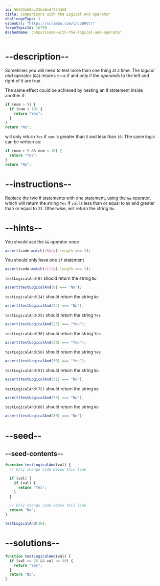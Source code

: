```yaml
---
id: 56533eb9ac21ba0edf2244d8
title: Comparisons with the Logical And Operator
challengeType: 1
videoUrl: "https://scrimba.com/c/cvbRVtr"
forumTopicId: 16799
dashedName: comparisons-with-the-logical-and-operator
---
```


# --description--

Sometimes you will need to test more than one thing at a time. The <dfn>logical and</dfn> operator (`&&`) returns `true` if and only if the <dfn>operands</dfn> to the left and right of it are true.

The same effect could be achieved by nesting an if statement inside another if:

```js
if (num > 5) {
  if (num < 10) {
    return "Yes";
  }
}
return "No";
```

will only return `Yes` if `num` is greater than `5` and less than `10`. The same logic can be written as:

```js
if (num > 5 && num < 10) {
  return "Yes";
}
return "No";
```

# --instructions--

Replace the two if statements with one statement, using the `&&` operator, which will return the string `Yes` if `val` is less than or equal to `50` and greater than or equal to `25`. Otherwise, will return the string `No`.

# --hints--

You should use the `&&` operator once

```js
assert(code.match(/&&/g).length === 1);
```

You should only have one `if` statement

```js
assert(code.match(/if/g).length === 1);
```

`testLogicalAnd(0)` should return the string `No`

```js
assert(testLogicalAnd(0) === "No");
```

`testLogicalAnd(24)` should return the string `No`

```js
assert(testLogicalAnd(24) === "No");
```

`testLogicalAnd(25)` should return the string `Yes`

```js
assert(testLogicalAnd(25) === "Yes");
```

`testLogicalAnd(30)` should return the string `Yes`

```js
assert(testLogicalAnd(30) === "Yes");
```

`testLogicalAnd(50)` should return the string `Yes`

```js
assert(testLogicalAnd(50) === "Yes");
```

`testLogicalAnd(51)` should return the string `No`

```js
assert(testLogicalAnd(51) === "No");
```

`testLogicalAnd(75)` should return the string `No`

```js
assert(testLogicalAnd(75) === "No");
```

`testLogicalAnd(80)` should return the string `No`

```js
assert(testLogicalAnd(80) === "No");
```

# --seed--

## --seed-contents--

```js
function testLogicalAnd(val) {
  // Only change code below this line

  if (val) {
    if (val) {
      return "Yes";
    }
  }

  // Only change code above this line
  return "No";
}

testLogicalAnd(10);
```

# --solutions--

```js
function testLogicalAnd(val) {
  if (val >= 25 && val <= 50) {
    return "Yes";
  }
  return "No";
}
```
